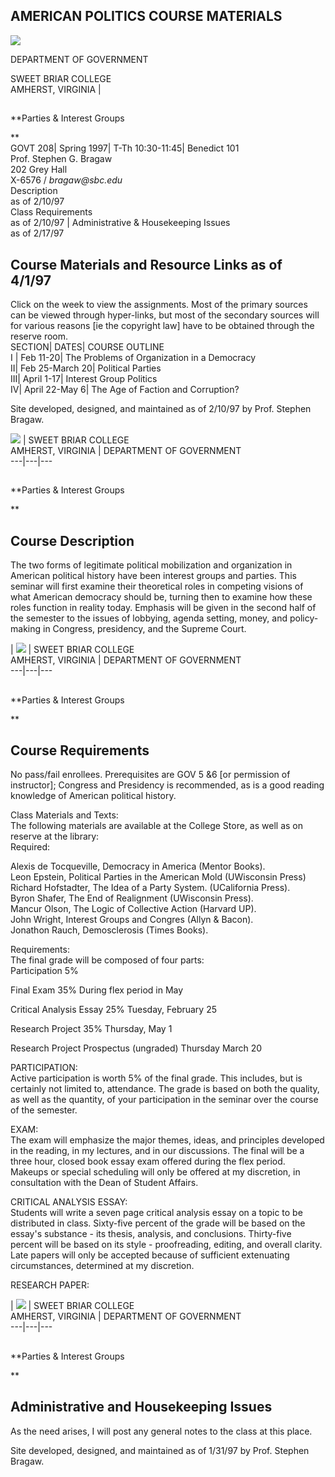AMERICAN POLITICS COURSE MATERIALS  
---  
![](../images/wilson.gif)  
  
  
DEPARTMENT OF GOVERNMENT  
  
SWEET BRIAR COLLEGE  
AMHERST, VIRGINIA |

##  
**Parties & Interest Groups

**  
GOVT 208|  Spring 1997| T-Th 10:30-11:45| Benedict 101  
Prof. Stephen G. Bragaw  
202 Grey Hall  
X-6576 / _bragaw@sbc.edu_  
Description  
as of 2/10/97  
Class Requirements  
as of 2/10/97 | Administrative & Housekeeping Issues  
as of 2/17/97  
  
**Course Materials and Resource Links** as of 4/1/97  
---  
Click on the week to view the assignments. Most of the primary sources can be
viewed through hyper-links, but most of the secondary sources will for various
reasons [ie the copyright law] have to be obtained through the reserve room.  
SECTION| DATES| COURSE OUTLINE  
I | Feb 11-20|  The Problems of Organization in a Democracy  
II| Feb 25-March 20| Political Parties  
III| April 1-17| Interest Group Politics  
IV|  April 22-May 6| The Age of Faction and Corruption?  
  
  
Site developed, designed, and maintained as of 2/10/97 by Prof. Stephen
Bragaw.  
  
  
  
  
  
  
  
  
  
  
  
  
  
  
  
  
  
  
  
  
  
  
  
  
  
  
  
  
  
  
  
  
  
  
  
  
  
  
  
  
  
  
  
  
  
  
  
  
  
  
  
  
  
  
  
  
  
  
  
  
  
  
  
  
  
  
  
![](../images/cap1.gif) | SWEET BRIAR COLLEGE  
AMHERST, VIRGINIA | DEPARTMENT OF GOVERNMENT  
---|---|---  
  
##  
**Parties & Interest Groups

**

## Course Description

The two forms of legitimate political mobilization and organization in
American political history have been interest groups and parties. This seminar
will first examine their theoretical roles in competing visions of what
American democracy should be, turning then to examine how these roles function
in reality today. Emphasis will be given in the second half of the semester to
the issues of lobbying, agenda setting, money, and policy-making in Congress,
presidency, and the Supreme Court.  
  
  
  
  
  
  
  
  
  
  
  
  
  
  
  
  
  
  
  
  
  
  
  
  
  
  
  
  
  
  
  
  
  
  
  
  
  
  
  
  
  
  
  
  
  
  
  
  
  
  
  
  
  
  
  
  
  
  
  
  
  
  
  
  
  
  
  
  
| ![](../images/cap1.gif) | SWEET BRIAR COLLEGE  
AMHERST, VIRGINIA | DEPARTMENT OF GOVERNMENT  
---|---|---  
  
##  
**Parties & Interest Groups

**

## **Course Requirements**

  

No pass/fail enrollees. Prerequisites are GOV 5 &6 [or permission of
instructor]; Congress and Presidency is recommended, as is a good reading
knowledge of American political history.  

Class Materials and Texts:  
The following materials are available at the College Store, as well as on
reserve at the library:  
Required:  

Alexis de Tocqueville, Democracy in America (Mentor Books).  
Leon Epstein, Political Parties in the American Mold (UWisconsin Press)  
Richard Hofstadter, The Idea of a Party System. (UCalifornia Press).  
Byron Shafer, The End of Realignment (UWisconsin Press).  
Mancur Olson, The Logic of Collective Action (Harvard UP).  
John Wright, Interest Groups and Congres (Allyn & Bacon).  
Jonathon Rauch, Demosclerosis (Times Books).  

Requirements:  
The final grade will be composed of four parts:  
Participation 5%  

Final Exam 35% During flex period in May  

Critical Analysis Essay 25% Tuesday, February 25  

Research Project 35% Thursday, May 1  

Research Project Prospectus (ungraded) Thursday March 20  

PARTICIPATION:  
Active participation is worth 5% of the final grade. This includes, but is
certainly not limited to, attendance. The grade is based on both the quality,
as well as the quantity, of your participation in the seminar over the course
of the semester.  

EXAM:  
The exam will emphasize the major themes, ideas, and principles developed in
the reading, in my lectures, and in our discussions. The final will be a three
hour, closed book essay exam offered during the flex period. Makeups or
special scheduling will only be offered at my discretion, in consultation with
the Dean of Student Affairs.  

CRITICAL ANALYSIS ESSAY:  
Students will write a seven page critical analysis essay on a topic to be
distributed in class. Sixty-five percent of the grade will be based on the
essay's substance - its thesis, analysis, and conclusions. Thirty-five percent
will be based on its style - proofreading, editing, and overall clarity. Late
papers will only be accepted because of sufficient extenuating circumstances,
determined at my discretion.  

RESEARCH PAPER:  
  
  
  
  
  
  
  
  
  
  
  
  
  
  
  
  
  
  
  
  
  
  
  
  
  
  
  
  
  
  
  
  
  
  
  
  
  
  
  
  
  
  
  
  
  
  
  
  
  
  
  
  
  
  
  
  
  
  
  
  
  
  
  
  
  
  
  
  
| ![](../images/cap1.gif) | SWEET BRIAR COLLEGE  
AMHERST, VIRGINIA | DEPARTMENT OF GOVERNMENT  
---|---|---  
  
##  
**Parties & Interest Groups

**

## Administrative and Housekeeping Issues

As the need arises, I will post any general notes to the class at this place.  
  
Site developed, designed, and maintained as of 1/31/97 by Prof. Stephen
Bragaw.

